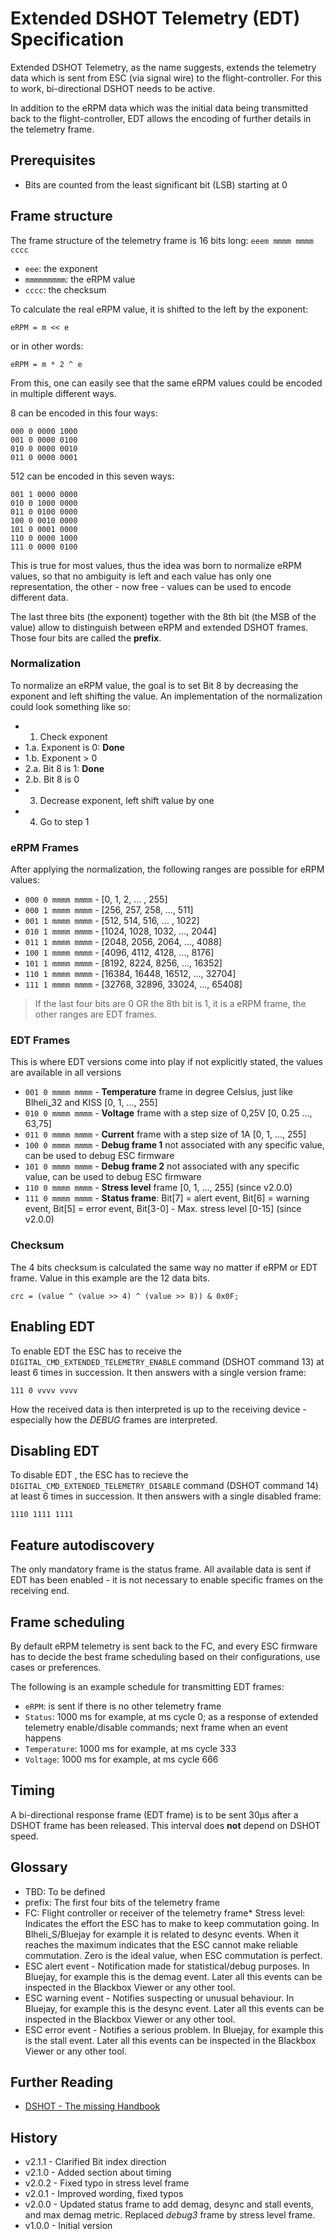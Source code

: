 # Extended DSHOT Telemetry (EDT) Specification

Extended DSHOT Telemetry, as the name suggests, extends the telemetry data which is sent from ESC (via signal wire) to the flight-controller. For this to work, bi-directional DSHOT needs to be active.

In addition to the eRPM data which was the initial data being transmitted back to the flight-controller, EDT allows the encoding of further details in the telemetry frame.

## Prerequisites
* Bits are counted from the least significant bit (LSB) starting at 0

## Frame structure
The frame structure of the telemetry frame is 16 bits long: `eeem mmmm mmmm cccc`

* `eee`: the exponent
* `mmmmmmmmm`: the eRPM value
* `cccc`: the checksum

To calculate the real eRPM value, it is shifted to the left by the exponent:

```
eRPM = m << e
```

or in other words:

```
eRPM = m * 2 ^ e
```

From this, one can easily see that the same eRPM values could be encoded in multiple different ways.

8 can be encoded in this four ways:
```
000 0 0000 1000
001 0 0000 0100
010 0 0000 0010
011 0 0000 0001
```

512 can be encoded in this seven ways:

```
001 1 0000 0000
010 0 1000 0000
011 0 0100 0000
100 0 0010 0000
101 0 0001 0000
110 0 0000 1000
111 0 0000 0100
```

This is true for most values, thus the idea was born to normalize eRPM values, so that no ambiguity is left and each value has only one representation, the other - now free - values can be used to encode different data.

The last three bits (the exponent) together with the 8th bit (the MSB of the value) allow to distinguish between eRPM and extended DSHOT frames. Those four bits are called the **prefix**.

### Normalization
To normalize an eRPM value, the goal is to set Bit 8 by decreasing the exponent and left shifting the value. An implementation of the normalization could look something like so:

- 1. Check exponent
- 1.a. Exponent is 0: **Done**
- 1.b. Exponent > 0
- 2.a. Bit 8 is 1: **Done**
- 2.b. Bit 8 is 0
- 3. Decrease exponent, left shift value by one
- 4. Go to step 1

### eRPM Frames
After applying the normalization, the following ranges are possible for eRPM values:

- `000 0 mmmm mmmm` - [0, 1, 2, ... , 255]
- `000 1 mmmm mmmm` - [256, 257, 258, ..., 511]
- `001 1 mmmm mmmm` - [512, 514, 516, ... , 1022]
- `010 1 mmmm mmmm` - [1024, 1028, 1032, ..., 2044]
- `011 1 mmmm mmmm` - [2048, 2056, 2064, ..., 4088]
- `100 1 mmmm mmmm` - [4096, 4112, 4128, ..., 8176]
- `101 1 mmmm mmmm` - [8192, 8224, 8256, ..., 16352]
- `110 1 mmmm mmmm` - [16384, 16448, 16512, ..., 32704]
- `111 1 mmmm mmmm` - [32768, 32896, 33024, ..., 65408]

> If the last four bits are 0 OR the 8th bit is 1, it is a eRPM frame, the other ranges are EDT frames.

### EDT Frames
This is where EDT versions come into play if not explicitly stated, the values are available in all versions

- `001 0 mmmm mmmm` - **Temperature** frame in degree Celsius, just like Blheli_32 and KISS [0, 1, ..., 255]
- `010 0 mmmm mmmm` - **Voltage** frame with a step size of 0,25V [0, 0.25 ..., 63,75]
- `011 0 mmmm mmmm` - **Current** frame with a step size of 1A [0, 1, ..., 255]
- `100 0 mmmm mmmm` - **Debug frame 1** not associated with any specific value, can be used to debug ESC firmware
- `101 0 mmmm mmmm` - **Debug frame 2** not associated with any specific value, can be used to debug ESC firmware
- `110 0 mmmm mmmm` - **Stress level** frame [0, 1, ..., 255] (since v2.0.0)
- `111 0 mmmm mmmm` - **Status frame**: Bit[7] = alert event, Bit[6] = warning event, Bit[5] = error event, Bit[3-0] - Max. stress level [0-15] (since v2.0.0)

### Checksum
The 4 bits checksum is calculated the same way no matter if eRPM or EDT frame. Value in this example are the 12 data bits.

```
crc = (value ^ (value >> 4) ^ (value >> 8)) & 0x0F;
```

## Enabling EDT
To enable EDT the ESC has to receive the `DIGITAL_CMD_EXTENDED_TELEMETRY_ENABLE` command (DSHOT command 13) at least 6 times in succession. It then answers with a single version frame:

```
111 0 vvvv vvvv
```

How the received data is then interpreted is up to the receiving device - especially how the _DEBUG_ frames are interpreted.

## Disabling EDT
To disable EDT , the ESC has to recieve the `DIGITAL_CMD_EXTENDED_TELEMETRY_DISABLE` command (DSHOT command 14) at least 6 times in succession. It then answers with a single disabled frame:

```
1110 1111 1111
```

## Feature autodiscovery
The only mandatory frame is the status frame.
All available data is sent if EDT has been enabled - it is not necessary to enable specific frames on the receiving end.

## Frame scheduling
By default eRPM telemetry is sent back to the FC, and every ESC firmware has to decide the best frame scheduling based on their configurations, use cases or preferences.

The following is an example schedule for transmitting EDT frames:
- `eRPM`: is sent if there is no other telemetry frame
- `Status`: 1000 ms for example, at ms cycle 0; as a response of extended telemetry enable/disable commands; next frame when an event happens
- `Temperature`: 1000 ms for example, at ms cycle 333
- `Voltage`: 1000 ms for example, at ms cycle 666

## Timing
A bi-directional response frame (EDT frame) is to be sent 30μs after a DSHOT frame has been released. This interval does **not** depend on DSHOT speed.

## Glossary
* TBD: To be defined
* prefix: The first four bits of the telemetry frame
* FC: Flight controller or receiver of the telemetry frame* Stress level: Indicates the effort the ESC has to make to keep commutation going. In Blheli_S/Bluejay for example it is related to desync events. When it reaches the maximum indicates that the ESC cannot make reliable commutation. Zero is the ideal value, when ESC commutation is perfect.
* ESC alert event - Notification made for statistical/debug purposes. In Bluejay, for example this is the demag event. Later all this events can be inspected in the Blackbox Viewer or any other tool.
* ESC warning event - Notifies suspecting or unusual behaviour. In Bluejay, for example this is the desync event. Later all this events can be inspected in the Blackbox Viewer or any other tool.
* ESC error event - Notifies a serious problem. In Bluejay, for example this is the stall event. Later all this events can be inspected in the Blackbox Viewer or any other tool.

## Further Reading
* [DSHOT - The missing Handbook](https://brushlesswhoop.com/dshot-and-bidirectional-dshot/)

## History
* v2.1.1 - Clarified Bit index direction
* v2.1.0 - Added section about timing
* v2.0.2 - Fixed typo in stress level frame
* v2.0.1 - Improved wording, fixed typos
* v2.0.0 - Updated status frame to add demag, desync and stall events, and max demag metric. Replaced _debug3_ frame by stress level frame.
* v1.0.0 - Initial version
